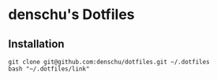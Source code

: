 # denschu's Dotfiles

## Installation

```
git clone git@github.com:denschu/dotfiles.git ~/.dotfiles
bash "~/.dotfiles/link"
```
